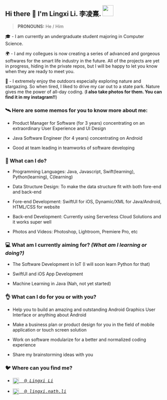 ## Hi there 👋 I'm Lingxi Li. 李凌熹. <img src="https://media.giphy.com/media/VgCDAzcKvsR6OM0uWg/giphy.gif" width="35">

> **PRONOUNS:** He / Him

🎓 - I am currently an undergraduate student majoring in Computer Science.

🌍 - I and my collegues is now creating a series of advanced and gorgeous softwares for the smart life industry in the future. All of the projects are yet in progress, hiding in the private repos, but I will be happy to let you know when they are ready to meet you.

🌃 - I extremely enjoy the outdoors especially exploring nature and stargazing. So when tired, I liked to drive my car out to a state park. Nature gives me the power of all-day coding. (**I also take photos for them. You can find it in my instagram!!**)

### 🛰️ Here are some memos for you to know more about me:

- Product Manager for Software (for 3 years) concentrating on an extraordinary User Experience and UI Design

- Java Software Engineer (for 4 years) concentrating on Android

- Good at team leading in teamworks of software developing

### 🙈 What can I do?

- Programming Languages: Java, Javascript, Swift(learning), Python(learning), C(learning)

- Data Structure Design: To make the data structure fit with both fore-end and back-end

- Fore-end Development: SwiftUI for iOS, Dynamic/XML for Java/Android, HTML/CSS for website

- Back-end Development: Currently using Serverless Cloud Solutions and it works super well

- Photos and Videos: Photoshop, Lightroom, Premiere Pro, etc

### 💻 What am I currently aiming for? *(What am I learning or doing?)*

- The Software Development in IoT (I will soon learn Python for that)

- SwiftUI and iOS App Development

- Machine Learning in Java (Nah, not yet started)

### 👌 What can I do for you or with you?

- Help you to build an amazing and outstanding Android Graphics User Interface or anything about Android

- Make a business plan or product design for you in the field of mobile application or touch screen solution

- Work on software modularize for a better and normalized coding experience

- Share my brainstorming ideas with you

### 🐦 Where can you find me?

- <pre><a href="https://www.linkedin.com/in/lingxi-li-7a3517188/"><img align="center" alt="Linkedin" width="20px" src="https://cdn.jsdelivr.net/npm/simple-icons@v3/icons/linkedin.svg"/>&nbsp; @ <em>Lingxi Li</em></a></pre>

- <pre><a href="https://www.instagram.com/lingxi.nath.li/"><img align="center" alt="Instagram" width="20px" src="https://cdn.jsdelivr.net/npm/simple-icons@v3/icons/instagram.svg"/>&nbsp; @ <em>lingxi.nath.li</em></a></pre>

